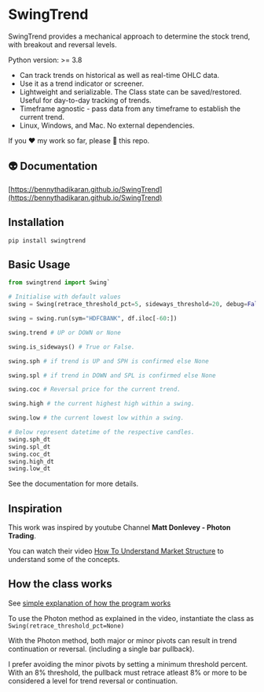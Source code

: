 # SwingTrend

SwingTrend provides a mechanical approach to determine the stock trend, with breakout and reversal levels.

Python version: >= 3.8

- Can track trends on historical as well as real-time OHLC data.
- Use it as a trend indicator or screener.
- Lightweight and serializable. The Class state can be saved/restored. Useful for day-to-day tracking of trends.
- Timeframe agnostic - pass data from any timeframe to establish the current trend.
- Linux, Windows, and Mac. No external dependencies.

If you ❤️ my work so far, please 🌟 this repo.

## 👽 Documentation

[https://bennythadikaran.github.io/SwingTrend](https://bennythadikaran.github.io/SwingTrend)

## Installation

`pip install swingtrend`

## Basic Usage

```py
from swingtrend import Swing`

# Initialise with default values
swing = Swing(retrace_threshold_pct=5, sideways_threshold=20, debug=False)

swing = swing.run(sym="HDFCBANK", df.iloc[-60:])

swing.trend # UP or DOWN or None

swing.is_sideways() # True or False.

swing.sph # if trend is UP and SPH is confirmed else None

swing.spl # if trend in DOWN and SPL is confirmed else None

swing.coc # Reversal price for the current trend.

swing.high # the current highest high within a swing.

swing.low # the current lowest low within a swing.

# Below represent datetime of the respective candles.
swing.sph_dt
swing.spl_dt
swing.coc_dt
swing.high_dt
swing.low_dt
```

See the documentation for more details.

## Inspiration

This work was inspired by youtube Channel **Matt Donlevey - Photon Trading**.

You can watch their video [How To Understand Market Structure](https://www.youtube.com/watch?v=Pd9ASRCHWmQ&t=251) to understand some of the concepts.

## How the class works

See [simple explanation of how the program works](https://bennythadikaran.github.io/SwingTrend/swing_algorithm.html)

To use the Photon method as explained in the video, instantiate the class as `Swing(retrace_threshold_pct=None)`

With the Photon method, both major or minor pivots can result in trend continuation or reversal. (including a single bar pullback).

I prefer avoiding the minor pivots by setting a minimum threshold percent. With an 8% threshold, the pullback must retrace atleast 8% or more to be considered a level for trend reversal or continuation.
